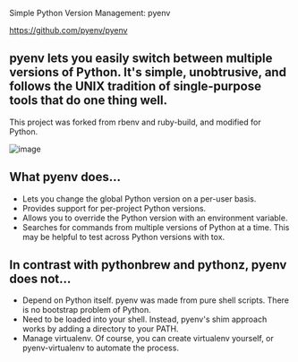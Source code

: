 Simple Python Version Management: pyenv

https://github.com/pyenv/pyenv

## pyenv lets you easily switch between multiple versions of Python. It's simple, unobtrusive, and follows the UNIX tradition of single-purpose tools that do one thing well.

This project was forked from rbenv and ruby-build, and modified for Python.



![image](https://github.com/user-attachments/assets/6acc88ed-5206-482f-b397-43a37e90b216)


## What pyenv does...
* Lets you change the global Python version on a per-user basis.
* Provides support for per-project Python versions.
* Allows you to override the Python version with an environment variable.
* Searches for commands from multiple versions of Python at a time. This may be helpful to test across Python versions with tox.

## In contrast with pythonbrew and pythonz, pyenv does not...
* Depend on Python itself. pyenv was made from pure shell scripts. There is no bootstrap problem of Python.
* Need to be loaded into your shell. Instead, pyenv's shim approach works by adding a directory to your PATH.
* Manage virtualenv. Of course, you can create virtualenv yourself, or pyenv-virtualenv to automate the process.
